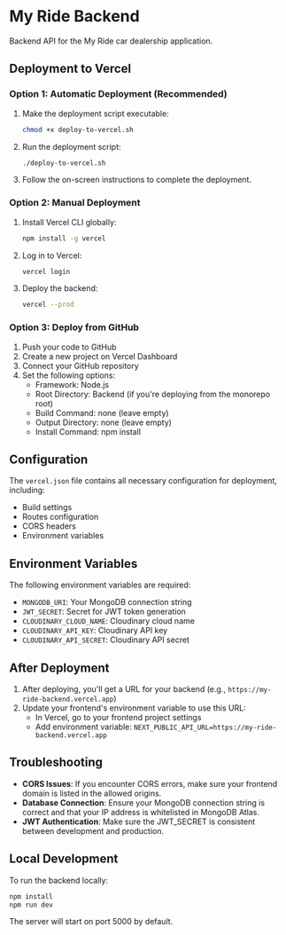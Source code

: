 # My Ride Backend

Backend API for the My Ride car dealership application.

## Deployment to Vercel

### Option 1: Automatic Deployment (Recommended)

1. Make the deployment script executable:
   ```bash
   chmod +x deploy-to-vercel.sh
   ```

2. Run the deployment script:
   ```bash
   ./deploy-to-vercel.sh
   ```

3. Follow the on-screen instructions to complete the deployment.

### Option 2: Manual Deployment

1. Install Vercel CLI globally:
   ```bash
   npm install -g vercel
   ```

2. Log in to Vercel:
   ```bash
   vercel login
   ```

3. Deploy the backend:
   ```bash
   vercel --prod
   ```

### Option 3: Deploy from GitHub

1. Push your code to GitHub
2. Create a new project on Vercel Dashboard
3. Connect your GitHub repository
4. Set the following options:
   - Framework: Node.js
   - Root Directory: Backend (if you're deploying from the monorepo root)
   - Build Command: none (leave empty)
   - Output Directory: none (leave empty)
   - Install Command: npm install

## Configuration

The `vercel.json` file contains all necessary configuration for deployment, including:

- Build settings
- Routes configuration
- CORS headers
- Environment variables

## Environment Variables

The following environment variables are required:

- `MONGODB_URI`: Your MongoDB connection string
- `JWT_SECRET`: Secret for JWT token generation
- `CLOUDINARY_CLOUD_NAME`: Cloudinary cloud name
- `CLOUDINARY_API_KEY`: Cloudinary API key
- `CLOUDINARY_API_SECRET`: Cloudinary API secret

## After Deployment

1. After deploying, you'll get a URL for your backend (e.g., `https://my-ride-backend.vercel.app`)
2. Update your frontend's environment variable to use this URL:
   - In Vercel, go to your frontend project settings
   - Add environment variable: `NEXT_PUBLIC_API_URL=https://my-ride-backend.vercel.app`

## Troubleshooting

- **CORS Issues**: If you encounter CORS errors, make sure your frontend domain is listed in the allowed origins.
- **Database Connection**: Ensure your MongoDB connection string is correct and that your IP address is whitelisted in MongoDB Atlas.
- **JWT Authentication**: Make sure the JWT_SECRET is consistent between development and production.

## Local Development

To run the backend locally:

```bash
npm install
npm run dev
```

The server will start on port 5000 by default. 